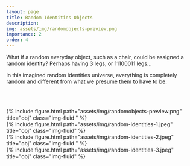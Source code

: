 ```yaml
---
layout: page
title: Random Identities Objects
description: 
img: assets/img/randomobjects-preview.png
importance: 2
order: 4
---
```



What if a random everyday object, such as a chair, could be assigned a random identity? Perhaps having 3 legs, or 11100011 legs... 


In this imagined random identities universe, everything is completely random and different from what we presume them to have to be.

<br><br>
<div class="row">
    <div class="col-sm mt-3 mt-md-0">
        {% include figure.html path="assets/img/randomobjects-preview.png" title="obj" class="img-fluid " %}
    </div>
    <div class="col-sm mt-3 mt-md-0">
        {% include figure.html path="assets/img/random-identities-1.jpeg" title="obj" class="img-fluid" %}
    </div>
</div>
<div class="row">
    <div class="col-sm mt-3 mt-md-0">
        {% include figure.html path="assets/img/random-identities-2.jpeg" title="obj" class="img-fluid " %}
    </div>
    <div class="col-sm mt-3 mt-md-0">
        {% include figure.html path="assets/img/random-identities-3.jpeg" title="obj" class="img-fluid" %}
    </div>
</div>
